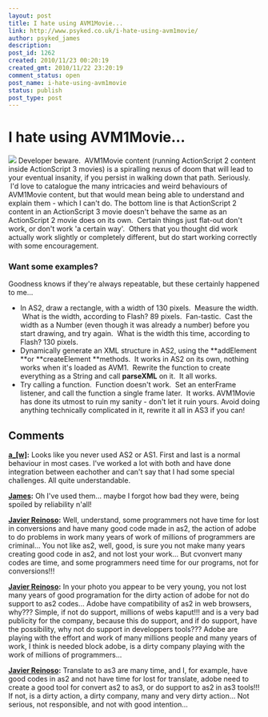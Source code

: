 ```yaml
---
layout: post
title: I hate using AVM1Movie...
link: http://www.psyked.co.uk/i-hate-using-avm1movie/
author: psyked_james
description: 
post_id: 1262
created: 2010/11/23 00:20:19
created_gmt: 2010/11/22 23:20:19
comment_status: open
post_name: i-hate-using-avm1movie
status: publish
post_type: post
---
```


# I hate using AVM1Movie...

![](http://uploads.psyked.co.uk/2010/11/avm1movie-hydra.jpg) Developer beware.  AVM1Movie content (running ActionScript 2 content inside ActionScript 3 movies) is a spiralling nexus of doom that will lead to your eventual insanity, if you persist in walking down that path. Seriously.  I'd love to catalogue the many intricacies and weird behaviours of AVM1Movie content, but that would mean being able to understand and explain them - which I can't do. The bottom line is that ActionScript 2 content in an ActionScript 3 movie doesn't behave the same as an ActionScript 2 movie does on its own.  Certain things just flat-out don't work, or don't work 'a certain way'.  Others that you thought did work actually work slightly or completely different, but do start working correctly with some encouragement. 

### Want some examples?

Goodness knows if they're always repeatable, but these certainly happened to me... 

  * In AS2, draw a rectangle, with a width of 130 pixels.  Measure the width.  What is the width, according to Flash? 89 pixels.  Fan-tastic.  Cast the width as a Number (even though it was already a number) before you start drawing, and try again.  What is the width this time, according to Flash? 130 pixels.
  * Dynamically generate an XML structure in AS2, using the **addElement **or **createElement **methods.  It works in AS2 on its own, nothing works when it's loaded as AVM1.  Rewrite the function to create everything as a String and call **parseXML** on it.  It all works.
  * Try calling a function.  Function doesn't work.  Set an enterFrame listener, and call the function a single frame later.  It works.
AVM1Movie has done its utmost to ruin my sanity - don't let it ruin yours. Avoid doing anything technically complicated in it, rewrite it all in AS3 if you can!

## Comments

**[a_[w]](#871 "2010-11-23 20:51:21"):** Looks like you never used AS2 or AS1. First and last is a normal behaviour in most cases. I've worked a lot with both and have done integration between eachother and can't say that I had some special challenges. All quite understandable.

**[James](#872 "2010-11-24 00:45:12"):** Oh I've used them... maybe I forgot how bad they were, being spoiled by reliability n'all!

**[Javier Reinoso](#873 "2011-06-04 06:24:12"):** Well, understand, some programmers not have time for lost in conversions and have many good code made in as2, the action of adobe to do problems in work many years of work of millions of programmers are criminal... You not like as2, well, good, is sure you not make many years creating good code in as2, and not lost your work... But cvonvert many codes are time, and some programmers need time for our programs, not for conversions!!!

**[Javier Reinoso](#874 "2011-06-04 06:29:55"):** In your photo you appear to be very young, you not lost many years of good programation for the dirty action of adobe for not do support to as2 codes... Adobe have compatibility of as2 in web browsers, why??? Simple, if not do support, millions of webs kaput!!! and is a very bad publicity for the company, because this do support, and if do support, have the possibility, why not do support in developpers tools??? Adobe are playing with the effort and work of many millions people and many years of work, I think is needed block adobe, is a dirty company playing with the work of millions of programmers...

**[Javier Reinoso](#875 "2011-06-04 06:32:53"):** Translate to as3 are many time, and I, for example, have good codes in as2 and not have time for lost for translate, adobe need to create a good tool for convert as2 to as3, or do support to as2 in as3 tools!!! If not, is a dirty action, a dirty company, many and very dirty action... Not serious, not responsible, and not with good intention...

